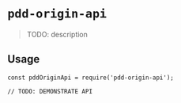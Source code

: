 # `pdd-origin-api`

> TODO: description

## Usage

```
const pddOriginApi = require('pdd-origin-api');

// TODO: DEMONSTRATE API
```
